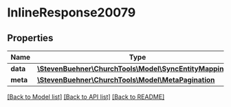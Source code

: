 # InlineResponse20079

## Properties
Name | Type | Description | Notes
------------ | ------------- | ------------- | -------------
**data** | [**\StevenBuehner\ChurchTools\Model\SyncEntityMapping1[]**](SyncEntityMapping1.md) |  | [optional] 
**meta** | [**\StevenBuehner\ChurchTools\Model\MetaPagination**](MetaPagination.md) |  | [optional] 

[[Back to Model list]](../../README.md#documentation-for-models) [[Back to API list]](../../README.md#documentation-for-api-endpoints) [[Back to README]](../../README.md)

